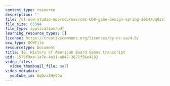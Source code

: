 ```yaml
---
content_type: resource
description: ''
file: /ol-ocw-studio-app/courses/cms-608-game-design-spring-2014/Uq0zx1Hy9Jw_transcript.pdf
file_size: 65504
file_type: application/pdf
learning_resource_types: []
license: https://creativecommons.org/licenses/by-nc-sa/4.0/
ocw_type: OCWFile
resourcetype: Document
title: 10. History of American Board Games transcript
uid: 1576f9aa-1e7e-4a31-a847-3675f56e4192
video_files:
  video_thumbnail_file: null
video_metadata:
  youtube_id: Uq0zx1Hy9Jw
---
```

